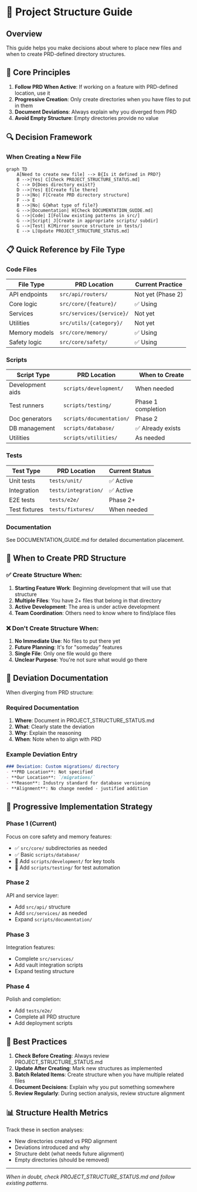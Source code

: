 # 📁 Project Structure Guide

## Overview

This guide helps you make decisions about where to place new files and when to create PRD-defined directory structures.

## 🎯 Core Principles

1. **Follow PRD When Active**: If working on a feature with PRD-defined location, use it
2. **Progressive Creation**: Only create directories when you have files to put in them
3. **Document Deviations**: Always explain why you diverged from PRD
4. **Avoid Empty Structure**: Empty directories provide no value

## 🔍 Decision Framework

### When Creating a New File

```mermaid
graph TD
    A[Need to create new file] --> B{Is it defined in PRD?}
    B -->|Yes| C[Check PROJECT_STRUCTURE_STATUS.md]
    C --> D{Does directory exist?}
    D -->|Yes| E[Create file there]
    D -->|No| F[Create PRD directory structure]
    F --> E
    B -->|No| G{What type of file?}
    G -->|Documentation| H[Check DOCUMENTATION_GUIDE.md]
    G -->|Code| I[Follow existing patterns in src/]
    G -->|Script| J[Create in appropriate scripts/ subdir]
    G -->|Test| K[Mirror source structure in tests/]
    E --> L[Update PROJECT_STRUCTURE_STATUS.md]
```

## 📋 Quick Reference by File Type

### Code Files

| File Type | PRD Location | Current Practice |
|-----------|--------------|------------------|
| API endpoints | `src/api/routers/` | Not yet (Phase 2) |
| Core logic | `src/core/{feature}/` | ✅ Using |
| Services | `src/services/{service}/` | Not yet |
| Utilities | `src/utils/{category}/` | Not yet |
| Memory models | `src/core/memory/` | ✅ Using |
| Safety logic | `src/core/safety/` | ✅ Using |

### Scripts

| Script Type | PRD Location | When to Create |
|------------|--------------|----------------|
| Development aids | `scripts/development/` | When needed |
| Test runners | `scripts/testing/` | Phase 1 completion |
| Doc generators | `scripts/documentation/` | Phase 2 |
| DB management | `scripts/database/` | ✅ Already exists |
| Utilities | `scripts/utilities/` | As needed |

### Tests

| Test Type | PRD Location | Current Status |
|----------|--------------|----------------|
| Unit tests | `tests/unit/` | ✅ Active |
| Integration | `tests/integration/` | ✅ Active |
| E2E tests | `tests/e2e/` | Phase 2+ |
| Test fixtures | `tests/fixtures/` | When needed |

### Documentation

See DOCUMENTATION_GUIDE.md for detailed documentation placement.

## 🚦 When to Create PRD Structure

### ✅ Create Structure When:

1. **Starting Feature Work**: Beginning development that will use that structure
2. **Multiple Files**: You have 2+ files that belong in that directory
3. **Active Development**: The area is under active development
4. **Team Coordination**: Others need to know where to find/place files

### ❌ Don't Create Structure When:

1. **No Immediate Use**: No files to put there yet
2. **Future Planning**: It's for "someday" features
3. **Single File**: Only one file would go there
4. **Unclear Purpose**: You're not sure what would go there

## 📝 Deviation Documentation

When diverging from PRD structure:

### Required Documentation

1. **Where**: Document in PROJECT_STRUCTURE_STATUS.md
2. **What**: Clearly state the deviation
3. **Why**: Explain the reasoning
4. **When**: Note when to align with PRD

### Example Deviation Entry

```markdown
### Deviation: Custom migrations/ directory
- **PRD Location**: Not specified
- **Our Location**: `/migrations/`
- **Reason**: Industry standard for database versioning
- **Alignment**: No change needed - justified addition
```

## 🔄 Progressive Implementation Strategy

### Phase 1 (Current)
Focus on core safety and memory features:
- ✅ `src/core/` subdirectories as needed
- ✅ Basic `scripts/database/`
- 🔄 Add `scripts/development/` for key tools
- 🔄 Add `scripts/testing/` for test automation

### Phase 2
API and service layer:
- Add `src/api/` structure
- Add `src/services/` as needed
- Expand `scripts/documentation/`

### Phase 3
Integration features:
- Complete `src/services/`
- Add vault integration scripts
- Expand testing structure

### Phase 4
Polish and completion:
- Add `tests/e2e/`
- Complete all PRD structure
- Add deployment scripts

## 🎯 Best Practices

1. **Check Before Creating**: Always review PROJECT_STRUCTURE_STATUS.md
2. **Update After Creating**: Mark new structures as implemented
3. **Batch Related Items**: Create structure when you have multiple related files
4. **Document Decisions**: Explain why you put something somewhere
5. **Review Regularly**: During section analysis, review structure alignment

## 📊 Structure Health Metrics

Track these in section analyses:
- New directories created vs PRD alignment
- Deviations introduced and why
- Structure debt (what needs future alignment)
- Empty directories (should be removed)

---

*When in doubt, check PROJECT_STRUCTURE_STATUS.md and follow existing patterns.*